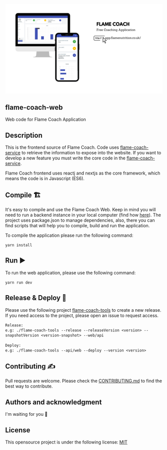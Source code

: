 <img src="./flameCoach.png?raw=true" />

## flame-coach-web
Web code for Flame Coach Application

## Description
This is the frontend source of Flame Coach. Code uses [flame-coach-service] to retrieve the information 
to expose into the website. If you want to develop a new feature you must write the core code in the [flame-coach-service].

Flame Coach frontend uses reactj and nextjs as the core framework, which means the code is in Javascript (ES6).

## Compile 🏗️
It's easy to compile and use the Flame Coach Web. 
Keep in mind you will need to run a backend instance in your local computer (find how [here](https://github.com/FlameNutrition/flame-coach-service/blob/master/README.md#run-%EF%B8%8F)). 
The project uses package.json to manage dependencies, also, there you can find scripts that will help you to compile, build and run the application.

To compile the application please run the following command:
```
yarn install
```

## Run ▶️
To run the web application, please use the following command:
```
yarn run dev
```

## Release & Deploy 🚀
Please use the following project [flame-coach-tools] to create a new release.
If you need access to the project, please open an issue to request access.
```
Release:
e.g: ./flame-coach-tools --release --releaseVersion <version> --snapshotVersion <version-snapshot> --web/api

Deploy:
e.g: ./flame-coach-tools --api/web --deploy --version <version>
```

## Contributing ✍️
Pull requests are welcome. Please check the [CONTRIBUTING.md](https://github.com/FlameNutrition/flame-coach-web/blob/master/CONTRIBUTING.md) to find the best way to contribute.

## Authors and acknowledgment
I'm waiting for you 🤟

## License
This opensource project is under the following license: [MIT]

[flame-coach-tools]: https://github.com/FlameNutrition/flame-coach-tools
[flame-coach-service]: https://github.com/FlameNutrition/flame-coach-service
[mit]: https://choosealicense.com/licenses/mit/
